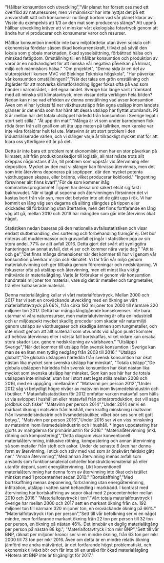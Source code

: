 "Hållbar konsumtion och utveckling","Vår planet har försett oss med ett överflöd av naturresurser, men vi människor har inte nyttjat det på ett ansvarsfullt sätt och konsumerar nu långt bortom vad vår planet klarar av. Visste du exempelvis att 1/3 av den mat som produceras slängs? Att uppnå hållbar utveckling kräver att vi minskar vårt ekologiska fotavtryck genom att ändra hur vi producerar och konsumerar varor och resurser.

Hållbar konsumtion innebär inte bara miljöfördelar utan även sociala och ekonomiska fördelar såsom ökad konkurrenskraft, tillväxt på såväl den lokala som globala marknaden, ökad sysselsättning, förbättrad hälsa och minskad fattigdom. Omställning till en hållbar konsumtion och produktion av varor är en nödvändighet för att minska vår negativa påverkan på klimat, miljö och människors hälsa."
"Om projektet", "Denna sida är en del av slutprojektet i kursen MVC vid Blekinge Tekniska högskola",
"Hur påverkar vår konsumtion omställningen?","När det talas om grön omställning och åtgärder för att motverka klimatförändring ligger fokus ofta på vad som händer i närområdet, i det egna landet. Sverige har länge varit i framkant med att minska sitt klimatavtryck, men vissar detta verkligen hela bilden? Nedan kan ni se vad effekten av denna omställning vad avser konsumtion. Även om vi har lyckats få ner växthusutsläpp från egna utsläpp inom landets gränser är det enda som har hänt att dessa utsläpp har flyttat utomlands. På 8 år mellan har det totala utsläppet härledd från konsumtion i Sverige legat i stort sett stilla."
"Ät upp din mat!","Många är vi som under barndomen fick röda öron från allt gnäll om att äta upp maten på tallriken, men kanske var inte våra föräldrar helt fel ute. Matsvinn är ett stort problem i den industrialiserade värlen, och vi slänger varje år tillräckligt mycket mat för att klara oss ytterligare ett år på det.

Detta är inte bara ett problem rent ekonomiskt men har en stor påverkan på klimatet, allt från produktionskedjor till logistik, all mat måste trots allt skeppas någonstans ifrån, till problem som uppstår vid återvinning eller deposition. Mycket av den mat vi slänger kan förvisso återvinnas, men det som inte återvinns deponeras på soptippen, där den mycket potenta växthusgasen skapas, eller bränns, vilket producerar koldioxid."
"Ingenting försvinner allt finns kvar!","För de som kommer ihåg sommarlovsprogrammet Tippen har dessa ord säkert etsat sig fast i bakhuvudet. När vi tagit ut soporna och återvinningen försvinner det vi kastas bort från vår syn, men det betyder inte att de gått upp i rök. Vi har kommit en lång väg sen dagarna då allting slängdes på tippen eller skickades till förbränning utan återtanke, men det finns fortfarande en lång väg att gå, mellan 2010 och 2016 har mängden som går inte återvinns ökat något.

Statistiken nedan baseras på den nationella avfallsstatistiken och visar endast slutbehandling, dvs sortering och förbehandling framgår ej. Det bör noteras att muddermassor och gruvavfall ej ingår i statistiken pga av sin stora andel, 77% av allt avfall 2016. Detta gjort det svårt att synliggöra hanteringen av annat avfall, det vi ser och kommer nära varje dag."
"Att ta och ge","Det finns många dimensioner när det kommer till hur vi genom vår konsumtion påverkar miljön och klimatet. Vi tar från vår miljö genom materialutvinning och ger tillbaka genom föroreningar och nedskräpning. Vi fokuserar ofta på utsläpp och återvinning, men ett minst lika viktigt mätvärde är materialåtgång. Varje år förbrukar vi genom vår konsumtion hundratals miljoner ton material, vare sig det är metaller och tungmetaller, trä eller kolbaserade material.

Denna materialåtgång kallar vi vårt materialfotavtryck. Mellan 2000 och 2017 har vi sett en oroväckande utveckling med en ökning av vårt materialfotavtryck på 66%, från cirka 192 miljoner ton 2000 till närmare 320 miljoner ton 2017. Detta har många långtgående konsekvenser. Inte bara utarmar vi våra naturresurser, men materialutvinning är ofta en industriell och ur miljöaspekt mycket skadlig procedur som skadar vår naturmiljö genom utsläpp av växthusgaser och skadliga ämnen som tungmetaller, och inte minst genom att allt materiall som utvunnits vid någon punkt kommer att behöva återvinnas eller i värsta fall bortskaffas, vilket vidare kan orsaka stora skador t.ex. genom nedskräpning av värlshaven."
"Utsläpp i Sverige","När det kommer till utsläpp från svensk konsumtion i Sverige kan man se en liten men tydlig nedgång från 2008 till 2016."
"Utsläpp globalt","De globala utsläppen härledda från svensk konsumtion har ökat nästan lika mycket som svenska utsläpp har minskat",
"Totala utsläpp","De globala utsläppen härledda från svensk konsumtion har ökat nästan lika mycket som svenska utsläpp har minskat, Som kan ses här har de totala utsläppen inte minskat, utan har i stort sett legat stilla mellan 2008 och 2016, med en uppgång i mellanåren"
"Matsvinn per person 2012","Under 2012 såg vi betydligt högre nivåer av matsvinn inom livsmedelsindustrin och i butiker. * Matavfallsstatistiken för 2012 omfattar varken matavfall som hälls ut via avloppet i hushållen eller matavfall från primärproduktion, det vill säga jordbruk och fiske"
"Matsvinn per person 2014","Under 2014 ser vi en markant ökning i matsvinn från hushåll, men kraftig minskning i matsvinn från livsmedelsindustrin och livsmedelsbutiker, vilket bör ses som ett gott betyg.",
"Matsvinn per person 2016","Under 2016 ser vi en viss minskning av matsvinn inom livsmedelsindustrin och i hushåll. * Ingen uppdatering har gjorts av mängderna för primärinustrin för 2016."
"Materialåtervinning (inkl. rötning och kompostering)","Detta diagram visar konventionell materialåtervinning, inklusive rötning, kompostering och annan återvinning så som metaller från stoft och askor. Under de senaste 6 åren har denna form av återvinning, i stick och stäv med vad som är önskvärt faktiskt gått ner."
"Annan återvinning","Med annan återvinning menas avfall som används som funktionsmaterial och/eller konstruktionsmaterial på eller utanför deponi, samt energiåtervinning. Likt konventionell materialåtervinning har denna form av återvinning inte ökat och istället minskat med 1 procentenhet sedan 2010."
"Bortskaffning","Med bortskaffning menas deponering, förbränning utan energiåtervinning, infiltration, utsläpp i vatten samt behandling i markbädd. I kontrast med återvinning har bortskaffning av sopor ökat med 2 procentenheter mellan 2010 och 2016."
"Materialfotavtryck i ton","Vårt totala materialfotavtryck i Sverige har mellan 2000 och 2017 sett en markant ökning från ca. 192 miljoner ton till närmare 320 miljoner ton, en oroväckande ökning på 66%."
"Materialfotavtryck i ton per person","Sett till vår befolkning ser vi en något mindre, men fortfarande markant ökning från 22 ton per person till 32 ton per person, en ökning på nästan 46%. Det innebär en daglig materialåtgång per person på nästan 88 kg.",
"Materialfotavtryck i ton mkr BNP","Sett till vår BNP, räknat per miljoner kronor ser vi en mindre ökning, från 63 ton per mkr 2000 till 73 ton per mkr 2016. Även om detta är en mindre relativ ökning jämförd me andra mätvärdet, är det fortfarande högst problematiskt, och ekonomisk tillväxt bör och får inte bli en ursäkt för ökad materialåtgång
*Notera att BNP inte är tillgängligt för 2017."
